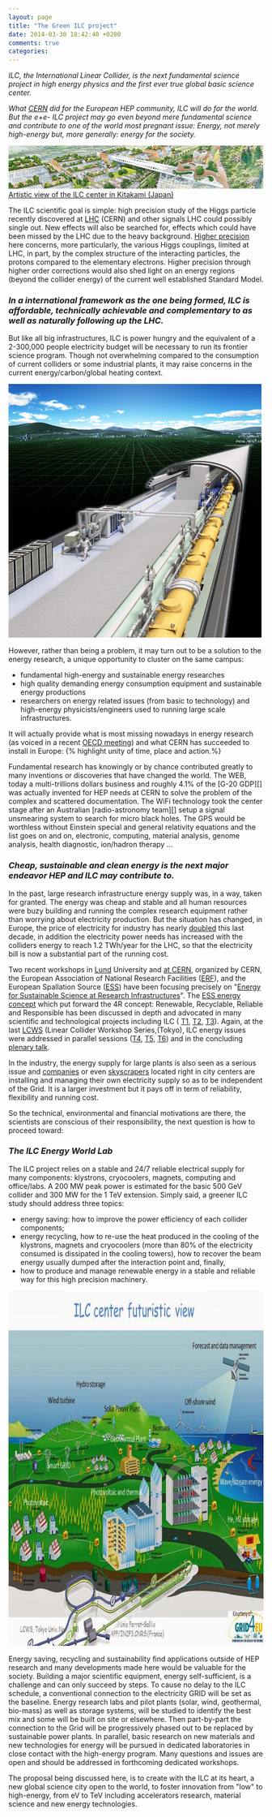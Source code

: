 ```yaml
---
layout: page
title: "The Green ILC project"
date: 2014-03-30 18:42:40 +0200
comments: true
categories: 
---
```

_ILC, the International Linear Collider, is the next fundamental science project in high energy physics and the first ever true global basic science center._  

_What [CERN][] did for the European HEP community, ILC will do for the world. 
But the e+e- ILC project may go even beyond mere fundamental science and contribute to one of the world most pregnant issue: Energy, not merely high-energy but, more generally: energy for the society._  

![Artistic view of the ILC center in Kitakami (Japan)](/images/ILC-Kitakami.jpg) [Artistic view of the ILC center in Kitakami (Japan)](http://ilc-iwate.net/en/)

The ILC scientific goal is simple: high precision study of the Higgs particle recently discovered at [LHC][] (CERN) and other signals LHC could possibly single out. New effects will also be searched for, effects which could have been missed by the LHC due to the heavy background.
[Higher precision][] here concerns, more particularly, the various Higgs couplings, limited at LHC, in part, by the complex structure of the interacting particles, the protons compared to the elementary electrons. Higher precision through higher order corrections would also shed light on an energy regions (beyond the collider energy) of the current well established Standard Model. 

### _In a international framework as the one being formed, ILC is affordable, technically achievable and complementary to as well as naturally following up the LHC._ #

But like all big infrastructures, ILC is power hungry and the equivalent of a 2-300,000 people electricity budget will be necessary to run its frontier science program. Though not overwhelming compared to the consumption of current colliders or some industrial plants, it may raise concerns in the current energy/carbon/global heating context. 

<img src="/images/06_ILC_rendering_image(portrait).jpg" alt="ILC rendering" height="500"  width="500">

However, rather than being a problem, it may turn out to be a solution to the energy research, a unique opportunity to cluster on the same campus:  
 - fundamental high-energy and sustainable energy researches  
 - high quality demanding energy consumption equipment and sustainable energy productions  
 - researchers on energy related issues (from basic to technology) and high-energy physicists/engineers used to running large scale infrastructures.

It will actually provide what is most missing nowadays in energy research (as voiced in a recent [OECD meeting][]) and what CERN has succeeded to install in Europe: {% highlight unity of time, place and action.%}

Fundamental research has knowingly or by chance contributed greatly to many inventions or discoveries that have changed the world.
The WEB, today a multi-trillions dollars business and roughly 4.1% of the [G-20 GDP][] was actually invented for HEP needs at CERN to solve the problem of the complex and scattered documentation. The WiFi technology took the center stage after an Australian  [radio-astronomy team][] setup a signal unsmearing system to search for micro black holes. The GPS would be worthless without Einstein special and general relativity equations and the list goes on and on, electronic, computing, material analysis, genome analysis, health diagnostic, ion/hadron therapy ...

### _Cheap, sustainable and clean energy is the next  major endeavor HEP and ILC may contribute to._ #

In the past, large research infrastructure energy supply was, in a way, taken for granted. The energy was cheap and stable and all human resources were buzy building and running the complex research equipment rather than worrying about electricity production. But the situation has changed, in Europe, the price of electricity for industry has nearly [doubled][] this last decade, in addition the electricity power needs has increased with the colliders energy to reach 1.2 TWh/year for the LHC, so that the electricity bill is now a substantial part of the running cost. 

Two recent workshops in [Lund][] University and [at CERN][], organized by CERN, the European Association of National Research Facilities ([ERF][]), and the European Spallation Source ([ESS][]) have been focusing precisely on "[Energy for Sustainable Science at Research Infrastructures][ESSRI]". The [ESS energy concept][4R] which put forward the 4R concept: Renewable, Recyclable, Reliable and Responsible has been discussed in depth and advocated in many scientific and technological projects including ILC ( [T1][], [T2][], [T3][]). Again, at the last [LCWS][] (Linear Collider Workshop Series,(Tokyo), ILC energy issues were addressed in parallel sessions ([T4][], [T5][], [T6][]) and in the concluding [plenary talk][]. 

In the industry, the energy supply for  large plants is also seen as a serious issue and [companies][] or even [skyscrapers][] located right in city centers are installing and managing their own electricity supply so as to be independent of the Grid. It is a larger investment but it pays off in term of reliability, flexibility and running cost. 

So the technical, environmental and financial motivations are there, the scientists are conscious of their responsibility, the next question is how to proceed toward:
### _The ILC Energy World Lab_ #
The ILC project relies on a stable and 24/7 reliable electrical supply for many components: klystrons, cryocoolers, magnets, computing and office/labs. A 200 MW peak power is estimated for the basic 500 GeV collider and 300 MW for the 1 TeV extension. 
Simply said, a greener ILC study should address three topics:   
- energy saving: how to improve the power efficiency of each collider components;  
- energy recycling, how to re-use the heat produced in the cooling of the klystrons, magnets and cryocoolers (more than 80% of the electricity consumed is dissipated in the cooling towers), how to recover the beam energy usually dumped after the interaction point and, finally,    
- how to produce and manage renewable energy in a stable and reliable way for this high precision machinery.  

<img src="/images/Green_ILC-15-11-13-Denis_Perret-Gallix.jpg" alt="ILC world energy center " height="700"  width="700">  

Energy saving, recycling and sustainability find applications outside of HEP research and many developments made here would be valuable for the society. 
Building a major scientific equipment, energy self-sufficient, is a challenge and can only succeed by steps. To cause no delay to the ILC schedule, a conventional connection to the electricity GRID will be set as the baseline. Energy research labs and pilot plants (solar, wind, geothermal, bio-mass) as well as storage systems, will be studied to identify the best mix and some will be built on site or elsewhere. Then part-by-part the connection to the Grid will be progressively phased out to be replaced by sustainable power plants. 
In parallel, basic research on new materials and new technologies for energy will be pursued in dedicated laboratories in close contact with the high-energy program. Many questions and issues are open and should be addressed in forthcoming dedicated workshops.

The proposal being discussed here, is to create with the ILC at its heart, a new global science city open to the world, to foster innovation from "low" to high-energy, from eV to TeV including accelerators research, material science and new energy technologies.
 
[CERN]: http://www.cern.ch/
[LHC]: http://home.web.cern.ch/topics/large-hadron-collider
[Higher precision]: http://arxiv.org/abs/1312.4974
[OECD meeting]: http://www.oecd.org/forum/about/OECD-IdeaFactory-2013-Energy.pdf
[G20 GDP]: https://www.bcgperspectives.com/content/articles/media_entertainment_strategic_planning_4_2_trillion_opportunity_internet_economy_g20/
[radioastronony team]: http://en.wikipedia.org/wiki/Wi-Fi
[doubled]: http://www.eurotrib.com/story/2013/7/2/174936/9080
[Lund]: http://europeanspallationsource.se/energyworkshop
[at CERN]: http://event-energy-sustainablescience2013.web.cern.ch/event-energy-sustainablescience2013/
[ERF]: http://www.europeanresearchfacilities.eu/
[ESS]: http://europeanspallationsource.se/
[ESSRI]: https://indico.cern.ch/conferenceOtherViews.py?view=standard&confId=245432
[4R]: http://europeanspallationsource.se/sites/default/files/ess_energirapport_2013-low-web.pdf
[T1]: https://indico.cern.ch/getFile.py/access?contribId=6&sessionId=0&resId=1&materialId=slides&confId=245432
[T2]: https://indico.cern.ch/getFile.py/access?contribId=16&sessionId=1&resId=1&materialId=slides&confId=245432
[T3]: https://indico.cern.ch/getFile.py/access?contribId=32&sessionId=2&resId=1&materialId=slides&confId=245432
[T4]: http://agenda.linearcollider.org/getFile.py/access?contribId=299&sessionId=25&resId=1&materialId=slides&confId=6000
[T5]:  http://agenda.linearcollider.org/getFile.py/access?contribId=300&sessionId=25&resId=1&materialId=slides&confId=6000
[T6]: http://agenda.linearcollider.org/getFile.py/access?contribId=302&sessionId=25&resId=0&materialId=slides&confId=6000
[LCWS]: http://www.icepp.s.u-tokyo.ac.jp/lcws13/
[plenary talk]: http://agenda.linearcollider.org/getFile.py/access?contribId=36&sessionId=11&resId=1&materialId=slides&confId=6000
[companies]: http://phys.org/news/2013-10-power-post-fukushima-japan.html
[skyscrapers]: http://www.mori.co.jp/en/company/urban_design/environment/energy_saving.html